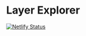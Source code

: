 # Layer Explorer


[![Netlify Status](https://api.netlify.com/api/v1/badges/588baaa9-d773-484c-9ef8-e5e7e35e366f/deploy-status)](https://app.netlify.com/sites/layerexplorer/deploys)

